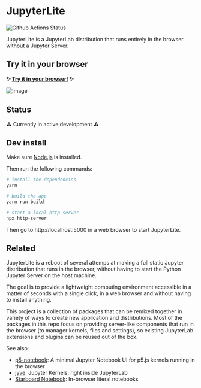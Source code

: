 # JupyterLite

![Github Actions Status](https://github.com/jtpio/jupyterlite/workflows/Build/badge.svg)

JupyterLite is a JupyterLab distribution that runs entirely in the browser without a Jupyter Server.

## Try it in your browser

**✨ [Try it in your browser!](https://jupyterlite.vercel.app/) ✨**

![image](https://user-images.githubusercontent.com/591645/112733042-edc7bf80-8f3d-11eb-83d6-f4b8b4320ed8.png)

## Status

⚠️ Currently in active development ⚠️

## Dev install

Make sure [Node.js](https://nodejs.org) is installed.

Then run the following commands:

```bash
# install the dependencies
yarn

# build the app
yarn run build

# start a local http server
npx http-server
```

Then go to http://localhost:5000 in a web browser to start JupyterLite.

## Related

JupyterLite is a reboot of several attemps at making a full static Jupyter distribution that runs in the browser, without having to start the Python Jupyter Server on the host machine.

The goal is to provide a lightweight computing environment accessible in a matter of seconds with a single click, in a web browser and without having to install anything.

This project is a collection of packages that can be remixed together in variety of ways to create new application and distributions. Most of the packages in this repo focus on providing server-like components that run in the browser (to manager kernels, files and settings), so existing JupyterLab extensions and plugins can be reused out of the box.

See also:

- [p5-notebook](https://github.com/jtpio/p5-notebook): A minimal Jupyter Notebook UI for p5.js kernels running in the browser
- [jyve](https://github.com/deathbeds/jyve): Jupyter Kernels, right inside JupyterLab
- [Starboard Notebook](https://github.com/gzuidhof/starboard-notebook): In-browser literal notebooks
